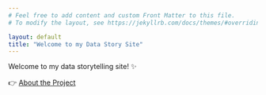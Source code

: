 ```yaml
---
# Feel free to add content and custom Front Matter to this file.
# To modify the layout, see https://jekyllrb.com/docs/themes/#overriding-theme-defaults

layout: default
title: "Welcome to my Data Story Site"
---
```

Welcome to my data storytelling site! ✨

👉 [About the Project](/about/)
